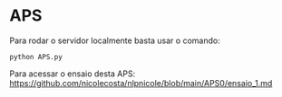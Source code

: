 # APS

Para rodar o servidor localmente basta usar o comando:

`python APS.py`

Para acessar o ensaio desta APS: https://github.com/nicolecosta/nlpnicole/blob/main/APS0/ensaio_1.md
